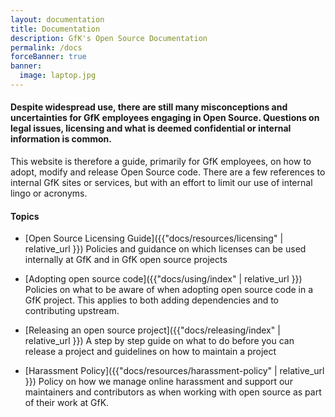 ```yaml
---
layout: documentation
title: Documentation
description: GfK's Open Source Documentation
permalink: /docs
forceBanner: true
banner:
  image: laptop.jpg
---
```


#### Despite widespread use, there are still many misconceptions and uncertainties for GfK employees engaging in Open Source. Questions on legal issues, licensing and what is deemed confidential or internal information is common.

This website is therefore a guide, primarily for GfK employees, on how to adopt, modify and release Open Source code. There are a few references to internal GfK sites or services, but with an effort to limit our use of internal lingo or acronyms.

#### Topics
- [Open Source Licensing Guide]({{"docs/resources/licensing" | relative_url }})
  Policies and guidance on which licenses can be used internally at GfK and in GfK open source projects

- [Adopting open source code]({{"docs/using/index" | relative_url }})
  Policies on what to be aware of when adopting open source code in a GfK project. This applies to both adding dependencies and to contributing upstream.

- [Releasing an open source project]({{"docs/releasing/index" | relative_url }})
  A step by step guide on what to do before you can release a project and guidelines on how to
  maintain a project

- [Harassment Policy]({{"docs/resources/harassment-policy" | relative_url }})
  Policy on how we manage online harassment and support our maintainers and contributors as when working with open source as part of their work at GfK.
